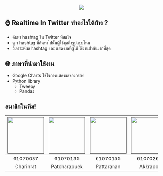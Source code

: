 <p align="center">
<img src="https://github.com/bank61070135/Project1/blob/master/images/logo.png">
 </p>
 
## ⌚ Realtime ln Twitter ทำอะไรได้บ้าง ?
- ค้นหา hashtag ใน Twitter ที่สนใจ
- ดูว่า hashtag ที่ค้นหาไปนั้นผู้ใช้พูดถึงรูปเเบบไหน
- วิเคราะห์ผล hashtag เเละ เเสดงผลที่ผู้ใช้ ใช้งานซ้ำกันมากที่สุด
 ## 🌐 ภาษาที่นำมาใช้งาน
- Google Charts
  ใช้ในการเเสดงผลของกราฟ
- Python library
  - Tweepy
  - Pandas


## สมาชิกในทีม!
|<a href=""><img src="https://github.com/bank61070135/Project1/blob/master/images/063.jpg" width="120" height="120"></a>|<a href=""><img src="https://github.com/bank61070135/Project1/blob/master/images/135.jpg" width="120" height="120"></a>|<a href=""><img src="https://github.com/bank61070135/Project1/blob/master/images/155.jpg" width="120" height="120"></a>|<a href=""><img src="https://github.com/bank61070135/Project1/blob/master/images/263.jpg" width="120" height="120"></a>|
|:-------------:|:-------------:|:-------------:|:-------------:|
| 61070037      | 61070135      | 61070155      | 61070263      |
| Charinrat     | Patcharapuek  | Pattaranan    | Akkrapol      |

